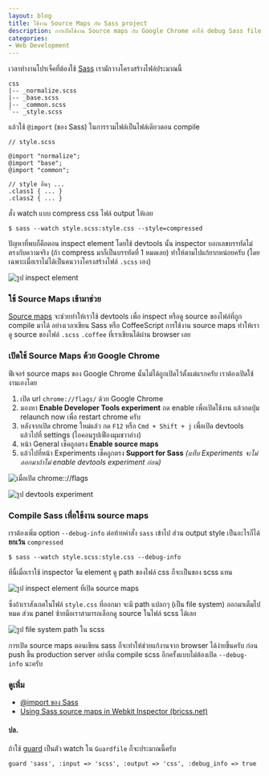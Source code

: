 ```yaml
---
layout: blog
title: ใช้งาน Source Maps กับ Sass project
description: การเปิดใช้งาน Source maps กับ Google Chrome ทำให้ debug Sass file ได้ง่ายขึ้น เราสามารถดู source ของไฟล์ .scss ได้จาก browser เลย
categories:
- Web Development
---
```


เวลาทำงานโปรเจ็คที่ต้องใช้ [Sass](http://armno.in.th/2012/05/20/setting-up-sass/) เรามักวางโครงสร้างไฟล์ประมาณนี้

<pre><code class="language-bash">css
|-- _normalize.scss
|-- _base.scss
|-- _common.scss
`-- _style.scss</code></pre>

แล้วใช้ `@import` (ของ Sass) ในการรวมไฟล์เป็นไฟล์เดียวตอน compile

<pre><code class="language-css">// style.scss

@import "normalize";
@import "base";
@import "common";

// style อื่นๆ ...
.class1 { ... }
.class2 { ... }</code></pre>

สั่ง watch แบบ compress css ไฟล์ output ให้เลย

<pre><code class="language-bash">$ sass --watch style.scss:style.css --style=compressed</code></pre>

ปัญหาที่พบก็คือตอน inspect element โดยใช้ devtools นั้น inspector บอกเลขบรรทัดไม่ตรงกับความจริง (ถ้า compress มาก็เป็นบรรทัดที่ 1 หมดเลย) ทำให้ตามไปแก้ยากหน่อยครับ (โดยเฉพาะเมื่อเราไม่ได้เป็นคนวางโครงสร้างไฟล์ `.scss` เอง)

![รูป inspect element](http://farm9.staticflickr.com/8541/8672545930_b8283fd22a_o.png)

### ใช้ Source Maps เข้ามาช่วย

[Source maps](http://www.html5rocks.com/en/tutorials/developertools/sourcemaps/) จะช่วยทำให้เราใช้ devtools เพื่อ inspect หรือดู source ของไฟล์ที่ถูก compile มาได้ อย่างเวลาเขียน Sass หรือ CoffeeScript การใช้งาน source maps ทำให้เราดู source ของไฟล์ `.scss` `.coffee` ที่เราเขียนได้ผ่าน browser เลย

### เปิดใช้ Source Maps ด้วย Google Chrome

ฟีเจอร์ source maps ของ Google Chrome นั้นไม่ได้ถูกเปิดไว้ตั้งแต่แรกครับ เราต้องเปิดใช้งานเองโดย

1. เปิด url `chrome://flags/` ด้วย Google Chrome
2. มองหา **Enable Developer Tools experiment** กด enable เพื่อเปิดใช้งาน แล้วกดปุ่ม relaunch now เพื่อ restart chrome ครับ
3. หลังจากเปิด chrome ใหม่แล้ว กด `F12` หรือ `Cmd + Shift + j` เพื่อเปิด devtools แล้วไปที่ settings (ไอคอนรูปเฟืองมุมขวาล่าง)
4. หน้า General เช็คถูกตรง **Enable source maps**
5. แล้วไปที่หน้า Experiments เช็คถูกตรง **Support for Sass** _(แท็บ Experiments จะไม่ออกมาถ้าไม่ enable devtools experiment ก่อน)_

![เมื่อเปิด chrome:://flags](http://farm9.staticflickr.com/8258/8674535858_c9c6f3207d_o.png)

![รูป devtools experiment](http://farm9.staticflickr.com/8385/8674535862_00c8abd8dc_o.png)

### Compile Sass เพื่อใช้งาน source maps

เราต้องเพิ่ม option `--debug-info` ต่อท้ายคำสั่ง `sass` เข้าไป ส่วน output style เป็นอะไรก็ได้ **ยกเว้น** `compressed`

<pre><code class="language-bash">$ sass --watch style.scss:style.css --debug-info</code></pre>

ทีนี้เมื่อเราใช้ inspector จิ้ม element ดู path ของไฟล์ css ก็จะเป็นของ scss แทน

![รูป inspect element ที่เปิด source maps](http://farm9.staticflickr.com/8396/8673467159_8ae882f17a_o.png)

ซึ่งถ้าเราสังเกตในไฟล์ `style.css` ที่ออกมา จะมี path แปลกๆ (เป็น file system) ออกมาเต็มไปหมด ส่วน panel ซ้ายมือเราสามารถเลือกดู source ในไฟล์ scss ได้เลย

![รูป file system path ใน scss](http://farm9.staticflickr.com/8521/8673467195_04d5a595b4_z.jpg)

การเปิด source maps ตอนเขียน sass ก็จะทำให้ช่วยแก้งานจาก browser ได้ง่ายขึ้นครับ ก่อน push ขึ้น production server อย่าลืม compile scss อีกครั้งแบบไม่ต้องเปิด `--debug-info` นะครับ 

### ดูเพิ่ม

- [@import ของ Sass](http://sass-lang.com/docs/yardoc/file.SASS_REFERENCE.html#import)
- [Using Sass source maps in Webkit Inspector (bricss.net)](http://bricss.net/post/33788072565/using-sass-source-maps-in-webkit-inspector)

#### ปล.

ถ้าใช้ [guard](https://github.com/guard/guard) เป็นตัว watch ใน `Guardfile` ก็จะประมาณนี้ครับ

<pre><code class="language-bash">guard 'sass', :input => 'scss', :output => 'css', :debug_info => true</code></pre>